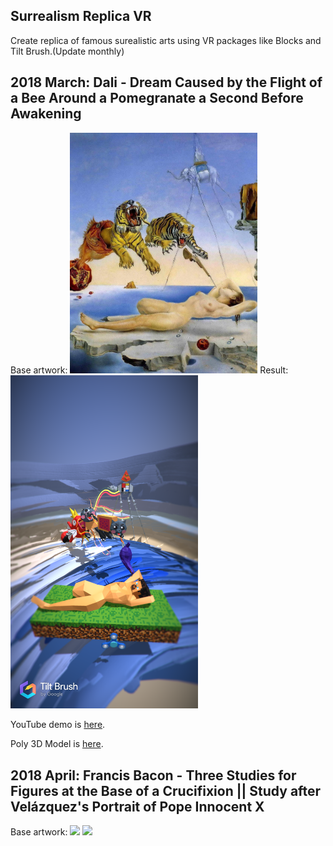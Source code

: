 Surrealism Replica VR
--------------

Create replica of famous surealistic arts using VR packages like Blocks and Tilt Brush.(Update monthly)

## 2018 March: Dali - Dream Caused by the Flight of a Bee Around a Pomegranate a Second Before Awakening

Base artwork: <img src="https://github.com/diglungdig/Surrealism-Replica-VR/blob/master/Project1%20Dali/dream-caused-by-the-flight-of-a-bee.jpg" width="300"> Result: <img src="https://github.com/diglungdig/Surrealism-Replica-VR/blob/master/Project1%20Dali/Screenshot1.png" width="300">

YouTube demo is [here](https://www.youtube.com/watch?v=cRWvGMMDRac).

Poly 3D Model is [here](https://poly.google.com/view/ezys50uCrFK). 


## 2018 April: Francis Bacon - Three Studies for Figures at the Base of a Crucifixion || Study after Velázquez's Portrait of Pope Innocent X

Base artwork: <img src="https://github.com/diglungdig/Surrealism-Replica-VR/blob/master/Project2-Francis-Bacon/CrucificationSet.jpg" width="300"> <img src="https://github.com/diglungdig/Surrealism-Replica-VR/blob/master/Project2-Francis-Bacon/Pope1.jpg" width="300">


[Unlicense]: http://unlicense.org/
